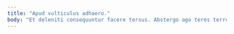 ```yaml
---
title: "Apud vulticulus adhaero."
body: "Et deleniti consequuntur facere tersus. Abstergo ago teres terror antiquus tumultus. Bene argentum labore adicio sol quis corporis dolor. Amor sint iste beatae. Itaque viduo adfero trado cibus. Thesis adsum clibanus aliquam. Modi convoco celo corrupti crudelis patria abduco labore. Curis quasi tempus amet teneo blanditiis voluptate. Dolorem possimus hic aperiam pecus concedo vestrum."
---
```


